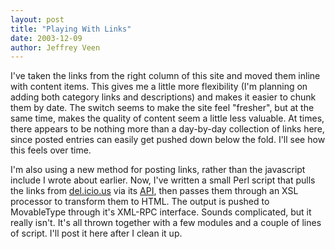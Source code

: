 ```yaml
---
layout: post
title: "Playing With Links"
date: 2003-12-09
author: Jeffrey Veen
---
```

I've taken the links from the right column of this site and moved them inline with content items. This gives me a little more flexibility (I'm planning on adding both category links and descriptions) and makes it easier to chunk them by date. The switch seems to make the site feel "fresher", but at the same time, makes the quality of content seem a little less valuable. At times, there appears to be nothing more than a day-by-day collection of links here, since posted entries can easily get pushed down below the fold. I'll see how this feels over time.

I'm also using a new method for posting links, rather than the javascript include I wrote about earlier. Now, I've written a small Perl script that pulls the links from <a href="http://del.icio.us">del.icio.us</a> via its <a href="http://del.icio.us/doc/api">API</a>, then passes them through an XSL processor to transform them to HTML. The output is pushed to MovableType through it's XML-RPC interface. Sounds complicated, but it really isn't. It's all thrown together with a few modules and a couple of lines of script. I'll post it here after I clean it up.
